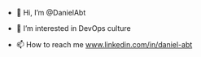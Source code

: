 - 👋 Hi, I’m @DanielAbt
- 👀 I’m interested in DevOps culture

- 📫 How to reach me www.linkedin.com/in/daniel-abt

<!---
DanielAbt/DanielAbt is a ✨ special ✨ repository because its `README.md` (this file) appears on your GitHub profile.
You can click the Preview link to take a look at your changes.
--->
